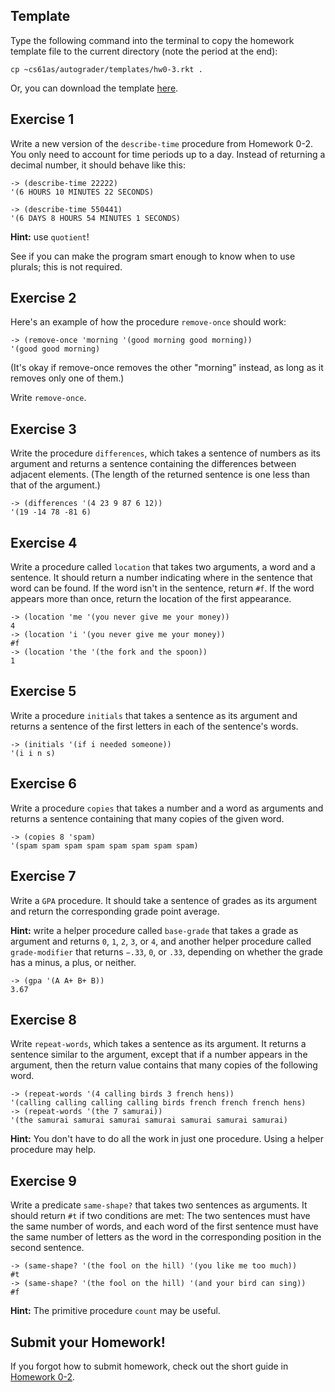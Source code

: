 ## Template

Type the following command into the terminal to copy the homework template file to the current directory (note the period at the end):

```
cp ~cs61as/autograder/templates/hw0-3.rkt .
```

Or, you can download the template [here](http://inst.eecs.berkeley.edu/~cs61as/templates/hw0-3.rkt).

## Exercise 1

  
Write a new version of the `describe-time` procedure from Homework 0-2. You only need to account for time periods up to a day. Instead of returning a decimal number, it should behave like this:

```
-> (describe-time 22222)
'(6 HOURS 10 MINUTES 22 SECONDS)

-> (describe-time 550441)
'(6 DAYS 8 HOURS 54 MINUTES 1 SECONDS)
```

**Hint:** use `quotient`!

See if you can make the program smart enough to know when to use plurals;  this is not required.

## Exercise 2
  
Here's an example of how the procedure `remove-once` should work:

```
-> (remove-once 'morning '(good morning good morning))
'(good good morning)
```

(It's okay if remove-once removes the other "morning" instead, as long as it removes only one of them.)

Write `remove-once`.

## Exercise 3
  
Write the procedure `differences`, which takes a sentence of numbers as its argument and returns a sentence containing the differences between adjacent elements. (The length of the returned sentence is one less than that of the argument.)

```
-> (differences '(4 23 9 87 6 12))
'(19 -14 78 -81 6)
```

## Exercise 4

Write a procedure called `location` that takes two arguments, a word and a sentence. It should return a number indicating where in the sentence that word can be found. If the word isn't in the sentence, return `#f`. If the word appears more than once, return the location of the first appearance.

```
-> (location 'me '(you never give me your money))
4
-> (location 'i '(you never give me your money))
#f
-> (location 'the '(the fork and the spoon))
1
```

## Exercise 5

  
Write a procedure `initials` that takes a sentence as its argument and returns a sentence of the first letters in each of the sentence's words.

```
-> (initials '(if i needed someone))
'(i i n s)
```

## Exercise 6
  
Write a procedure `copies` that takes a number and a word as arguments and returns a sentence containing that many copies of the given word.

```
-> (copies 8 'spam)
'(spam spam spam spam spam spam spam spam)
```

## Exercise 7

  
Write a `GPA` procedure. It should take a sentence of grades as its argument and return the corresponding grade point average. 

**Hint:** write a helper procedure called `base-grade` that takes a grade as argument and returns `0`, `1`, `2`, `3`, or `4`, and another helper procedure called `grade-modifier` that returns `−.33`, `0`, or `.33`, depending on whether the grade has a minus, a plus, or neither.

```
-> (gpa '(A A+ B+ B))
3.67
```

## Exercise 8

  
Write `repeat-words`, which takes a sentence as its argument. It returns a sentence similar to the argument, except that if a number appears in the argument, then the return value contains that many copies of the following word.

```
-> (repeat-words '(4 calling birds 3 french hens))
'(calling calling calling calling birds french french french hens)
-> (repeat-words '(the 7 samurai))
'(the samurai samurai samurai samurai samurai samurai samurai)
```

**Hint:** You don't have to do all the work in just one procedure. Using a helper procedure may help.

## Exercise 9
  
Write a predicate `same-shape?` that takes two sentences as arguments. It should return `#t` if two conditions are met: The two sentences must have the same number of words, and each word of the first sentence must have the same number of letters as the word in the corresponding position in the second sentence.

```
-> (same-shape? '(the fool on the hill) '(you like me too much))
#t
-> (same-shape? '(the fool on the hill) '(and your bird can sing))
#f
```

**Hint:** The primitive procedure `count` may be useful.

## Submit your Homework!

If you forgot how to submit homework, check out the short guide in [Homework 0-2](/textbook/homework-0.2.html).
